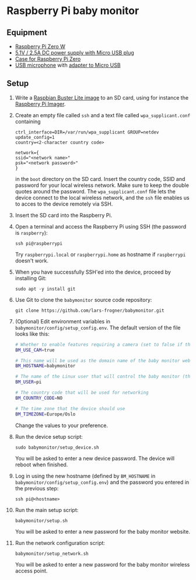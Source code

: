 # Raspberry Pi baby monitor

## Equipment

* [Raspberry Pi Zero W](https://www.raspberrypi.com/products/raspberry-pi-zero-w/)
* [5.1V / 2.5A DC power supply with Micro USB plug](https://www.raspberrypi.com/products/micro-usb-power-supply/)
* [Case for Raspberry Pi Zero](https://www.raspberrypi.com/products/raspberry-pi-zero-case/)
* [USB microphone](https://www.adafruit.com/product/3367) with [adapter to Micro USB](https://www.adafruit.com/product/2910)

## Setup

1. Write a [Raspbian Buster Lite image](https://downloads.raspberrypi.org/raspbian_lite/images/raspbian_lite-2020-02-14/2020-02-13-raspbian-buster-lite.zip) to an SD card, using for instance the [Raspberry Pi Imager](https://www.raspberrypi.com/software/).

2. Create an empty file called `ssh` and a text file called `wpa_supplicant.conf` containing
    ```
    ctrl_interface=DIR=/var/run/wpa_supplicant GROUP=netdev
    update_config=1
    country=<2-character country code>

    network={
    ssid="<network name>"
    psk="<network password>"
    }
    ```
    in the `boot` directory on the SD card. Insert the country code, SSID and password for your local wireless network. Make sure to keep the double quotes around the password. The `wpa_supplicant.conf` file lets the device connect to the local wireless network, and the `ssh` file enables us to acces to the device remotely via SSH.

3. Insert the SD card into the Raspberry Pi.

4. Open a terminal and access the Raspberry Pi using SSH (the password is `raspberry`):
    ```
    ssh pi@raspberrypi
    ```
    Try `raspberrypi.local` or `raspberrypi.home` as hostname if `raspberrypi` doesn't work.

5. When you have successfully SSH'ed into the device, proceed by installing Git:
    ```
    sudo apt -y install git
    ```

6. Use Git to clone the `babymonitor` source code repository:
    ```
    git clone https://github.com/lars-frogner/babymonitor.git
    ```

7. (Optional) Edit environment variables in `babymonitor/config/setup_config.env`. The default version of the file looks like this:
    ```bash
    # Whether to enable features requiring a camera (set to false if the device has no camera)
    BM_USE_CAM=true

    # This name will be used as the domain name of the baby monitor website and the name of the wireless access point
    BM_HOSTNAME=babymonitor

    # The name of the Linux user that will control the baby monitor (the user must already exist)
    BM_USER=pi

    # The country code that will be used for networking
    BM_COUNTRY_CODE=NO

    # The time zone that the device should use
    BM_TIMEZONE=Europe/Oslo
    ```
    Change the values to your preference.

8. Run the device setup script:
    ```
    sudo babymonitor/setup_device.sh
    ```
    You will be asked to enter a new device password. The device will reboot when finished.

9.  Log in using the new hostname (defined by `BM_HOSTNAME` in `babymonitor/config/setup_config.env`) and the password you entered in the previous step:
    ```
    ssh pi@<hostname>
    ```

10. Run the main setup script:
    ```
    babymonitor/setup.sh
    ```
    You will be asked to enter a new password for the baby monitor website.

11. Run the network configuration script:
    ```
    babymonitor/setup_network.sh
    ```
    You will be asked to enter a new password for the baby monitor wireless access point.
